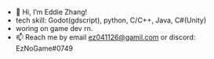 - 👋 Hi, I’m Eddie Zhang!
- tech skill: Godot(gdscript), python, C/C++, Java, C#(Unity)
- woring on game dev rn.
- 📫 Reach me by email ez041126@gamil.com or discord: EzNoGame#0749

<!---
EzNoGame/EzNoGame is a ✨ special ✨ repository because its `README.md` (this file) appears on your GitHub profile.
You can click the Preview link to take a look at your changes.
--->
